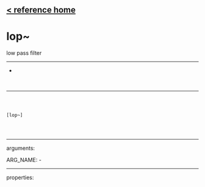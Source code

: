 [< reference home](ceammc_lib.html)
---

# lop~


low pass filter

---

-
<br>


---


```



[lop~]


            
```

---
arguments:

ARG_NAME: -<br>

---
properties:



